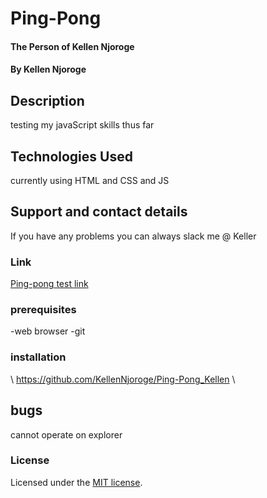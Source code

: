 # Ping-Pong 
#### The Person of Kellen Njoroge
#### By Kellen Njoroge
## Description
 testing my javaScript skills thus far
## Technologies Used
currently using HTML and CSS and JS
## Support and contact details
If you have any problems you can always slack me @ Keller
### Link
[Ping-pong test link](https://kellennjoroge.github.io/Ping-Pong_Kellen/)
### prerequisites
-web browser
-git
### installation
\\ https://github.com/KellenNjoroge/Ping-Pong_Kellen \\
## bugs
cannot operate on explorer
### License
Licensed under the [MIT license](LICENSE).
